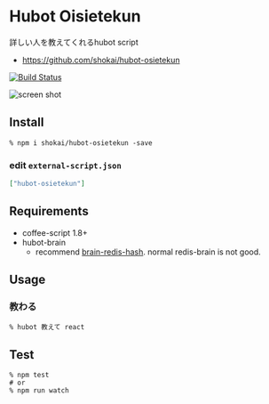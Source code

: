 Hubot Oisietekun
================
詳しい人を教えてくれるhubot script

- https://github.com/shokai/hubot-osietekun

[![Build Status](https://travis-ci.org/shokai/hubot-osietekun.svg?branch=travis_ci)](https://travis-ci.org/shokai/hubot-osietekun)

![screen shot](https://i.gyazo.com/0fd0401ce5fdc78725a9076eb630ad66.png)


Install
-------

    % npm i shokai/hubot-osietekun -save

### edit `external-script.json`

```json
["hubot-osietekun"]
```


Requirements
------------

- coffee-script 1.8+
- hubot-brain
  - recommend [brain-redis-hash](https://www.npmjs.com/package/hubot-brain-redis-hash). normal redis-brain is not good.


Usage
-----

### 教わる

    % hubot 教えて react


## Test

    % npm test
    # or
    % npm run watch
